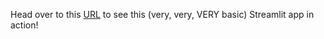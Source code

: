 Head over to this [URL](https://tot-new-20241216-xg.streamlit.app/) to see this (very, very, VERY basic) Streamlit app in action!
